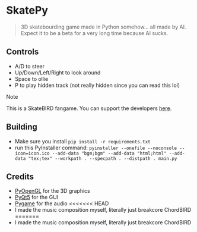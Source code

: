 # SkatePy
> 3D skatebourding game made in Python somehow... all made by AI. Expect it to be a beta for a very long time because AI sucks.

## Controls
- A/D to steer
- Up/Down/Left/Right to look around
- Space to ollie
- P to play hidden track (not really hidden since you can read this lol)

> [!NOTE]
> This is a SkateBIRD fangame. You can support the developers [here](https://www.glassbottomgames.com).

## Building
- Make sure you install `pip install -r requirements.txt`
- run this PyInstaller command: `pyinstaller --onefile --noconsole --icon=icon.ico --add-data "bgm;bgm" --add-data "html;html" --add-data "tex;tex" --workpath . --specpath . --distpath . main.py`
## Credits
- [PyOpenGL](https://www.pyopengl.org/) for the 3D graphics
- [PyQt5](https://www.riverbankcomputing.com/software/pyqt/download5) for the GUI
- [Pygame](https://www.pygame.org/) for the audio
<<<<<<< HEAD
- I made the music composition myself, literally just breakcore ChordBIRD
=======
- I made the music composition myself, literally just breakcore ChordBIRD
